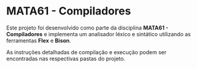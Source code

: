 # MATA61 - Compiladores

Este projeto foi desenvolvido como parte da disciplina **MATA61 - Compiladores** e implementa um analisador léxico e sintático utilizando as ferramentas **Flex** e **Bison**.

As instruções detalhadas de compilação e execução podem ser encontradas nas respectivas pastas do projeto.